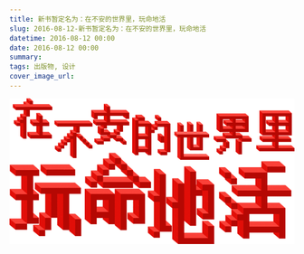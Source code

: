```yaml
---
title: 新书暂定名为：在不安的世界里，玩命地活
slug: 2016-08-12-新书暂定名为：在不安的世界里，玩命地活
datetime: 2016-08-12 00:00
date: 2016-08-12 00:00
summary: 
tags: 出版物, 设计
cover_image_url: 
---
```

![17664-hn31i7kvs4.png](../assets/2019/09/35912638.png)